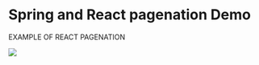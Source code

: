 

# Spring and React pagenation Demo

EXAMPLE OF REACT PAGENATION 

![](https://cdn-images-1.medium.com/max/1600/1*kFN0f6oeh29k5Ehc51_BfQ.gif)
